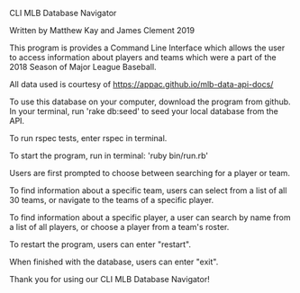 CLI MLB Database Navigator

Written by Matthew Kay and James Clement
2019

This program is provides a Command Line Interface which allows the user to access information about players and teams which were a part of the 2018 Season of Major League Baseball.

All data used is courtesy of https://appac.github.io/mlb-data-api-docs/

To use this database on your computer, download the program from github.
In your terminal, run 'rake db:seed' to seed your local database from the API.

To run rspec tests, enter rspec in terminal.

To start the program, run in terminal: 'ruby bin/run.rb'

Users are first prompted to choose between searching for a player or team.

To find information about a specific team, users can select from a list of all 30 teams, or navigate to the teams of a specific player.

To find information about a specific player, a user can search by name from a list of all players, or choose a player from a team's roster.

To restart the program, users can enter "restart".

When finished with the database, users can enter "exit".

Thank you for using our CLI MLB Database Navigator!
